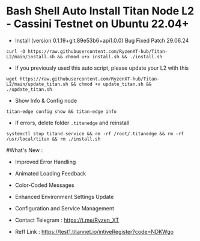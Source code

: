 # Bash Shell Auto Install Titan Node L2 - Cassini Testnet on Ubuntu 22.04+
- Install (version 0.1.19+git.89e53b6+api1.0.0) Bug Fixed Patch  29.06.24 
```
curl -O https://raw.githubusercontent.com/RyzenXT-hub/Titan-L2/main/install.sh && chmod u+x install.sh && ./install.sh
```
- If you previously used this auto script, please update your L2 with this
```
wget https://raw.githubusercontent.com/RyzenXT-hub/Titan-L2/main/update_titan.sh && chmod +x update_titan.sh && ./update_titan.sh
```
- Show Info & Config node
```
titan-edge config show && titan-edge info
```
- If errors, delete folder `.titanedge` and reinstall
```
systemctl stop titand.service && rm -rf /root/.titanedge && rm -rf /usr/local/titan && rm ./install.sh
```
#What's New : 
- Improved Error Handling
- Animated Loading Feedback
- Color-Coded Messages
- Enhanced Environment Settings Update
- Configuration and Service Management


- Contact Telegram : https://t.me/Ryzen_XT
- Reff Link : https://test1.titannet.io/intiveRegister?code=NDKWgo
